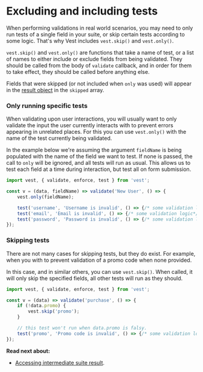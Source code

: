 # Excluding and including tests

When performing validations in real world scenarios, you may need to only run tests of a single field in your suite, or skip certain tests according to some logic. That's why Vest includes `vest.skip()` and `vest.only()`.

`vest.skip()` and `vest.only()` are functions that take a name of test, or a list of names to either include or exclude fields from being validated. They should be called from the body of `validate` callback, and in order for them to take effect, they should be called before anything else.

Fields that were skipped (or not included when `only` was used) will appear in the [result object](./result) in the `skipped` array.

### Only running specific tests
When validating upon user interactions, you will usually want to only validate the input the user currently interacts with to prevent errors appearing in unrelated places. For this you can use `vest.only()` with the name of the test currently being validated.

In the example below we're assuming the argument `fieldName` is being populated with the name of the field we want to test. If none is passed, the call to `only` will be ignored, and all tests will run as usual. This allows us to test each field at a time during interaction, but test all on form submission.

```js
import vest, { validate, enforce, test } from 'vest';

const v = (data, fieldName) => validate('New User', () => {
    vest.only(fieldName);

    test('username', 'Username is invalid', () => {/* some validation logic*/});
    test('email', 'Email is invalid', () => {/* some validation logic*/});
    test('password', 'Password is invalid', () => {/* some validation logic*/});
});
```

### Skipping tests
There are not many cases for skipping tests, but they do exist. For example, when you with to prevent validation of a promo code when none provided.

In this case, and in similar others, you can use `vest.skip()`. When called, it will only skip the specified fields, all other tests will run as they should.

```js
import vest, { validate, enforce, test } from 'vest';

const v = (data) => validate('purchase', () => {
    if (!data.promo) {
        vest.skip('promo');
    }

    // this test won't run when data.promo is falsy.
    test('promo', 'Promo code is invalid', () => {/* some validation logic*/});
});
```

**Read next about:**
- [Accessing intermediate suite result](./draft).
